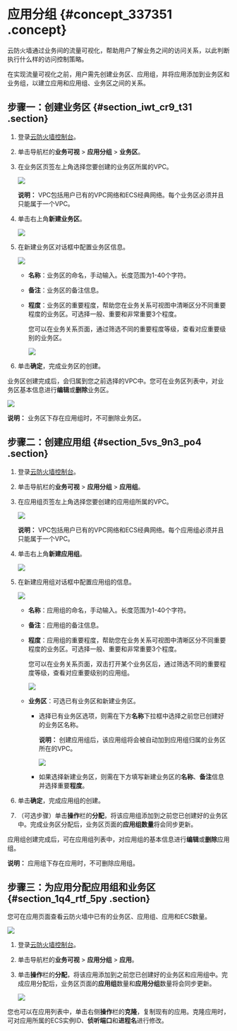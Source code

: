 # 应用分组 {#concept_337351 .concept}

云防火墙通过业务间的流量可视化，帮助用户了解业务之间的访问关系，以此判断执行什么样的访问控制策略。

在实现流量可视化之前，用户需先创建业务区、应用组，并将应用添加到业务区和业务组，以建立应用和应用组、业务区之间的关系。

## 步骤一：创建业务区 {#section_iwt_cr9_t31 .section}

1.  登录[云防火墙控制台](https://yundun.console.aliyun.com/?p=cfwnext#/overview)。
2.  单击导航栏的**业务可视** \> **应用分组** \> **业务区**。
3.  在业务区页签左上角选择您要创建的业务区所属的VPC。

    ![](http://static-aliyun-doc.oss-cn-hangzhou.aliyuncs.com/assets/img/275125/155919683248236_zh-CN.png)

    **说明：** VPC包括用户已有的VPC网络和ECS经典网络。每个业务区必须并且只能属于一个VPC。

4.  单击右上角**新建业务区**。

    ![](http://static-aliyun-doc.oss-cn-hangzhou.aliyuncs.com/assets/img/275125/155919683248190_zh-CN.png)

5.  在新建业务区对话框中配置业务区信息。

    ![](http://static-aliyun-doc.oss-cn-hangzhou.aliyuncs.com/assets/img/275125/155919683248191_zh-CN.png)

    -   **名称**：业务区的命名，手动输入。长度范围为1-40个字符。
    -   **备注**：业务区的备注信息。
    -   **程度**：业务区的重要程度，帮助您在业务关系可视图中清晰区分不同重要程度的业务区。可选择一般、重要和非常重要3个程度。

        您可以在业务关系页面，通过筛选不同的重要程度等级，查看对应重要级别的业务区。

        ![](http://static-aliyun-doc.oss-cn-hangzhou.aliyuncs.com/assets/img/275125/155919683248239_zh-CN.png)

6.  单击**确定**，完成业务区的创建。

业务区创建完成后，会归属到您之前选择的VPC中。您可在业务区列表中，对业务区基本信息进行**编辑**或**删除**业务区。

![](http://static-aliyun-doc.oss-cn-hangzhou.aliyuncs.com/assets/img/275125/155919683348192_zh-CN.png)

**说明：** 业务区下存在应用组时，不可删除业务区。

## 步骤二：创建应用组 {#section_5vs_9n3_po4 .section}

1.  登录[云防火墙控制台](https://yundun.console.aliyun.com/?p=cfwnext#/overview)。
2.  单击导航栏的**业务可视** \> **应用分组** \> **应用组**。
3.  在应用组页签左上角选择您要创建的应用组所属的VPC。

    ![](http://static-aliyun-doc.oss-cn-hangzhou.aliyuncs.com/assets/img/275125/155919683348237_zh-CN.png)

    **说明：** VPC包括用户已有的VPC网络和ECS经典网络。每个应用组必须并且只能属于一个VPC。

4.  单击右上角**新建应用组**。

    ![](http://static-aliyun-doc.oss-cn-hangzhou.aliyuncs.com/assets/img/275125/155919683348193_zh-CN.png)

5.  在新建应用组对话框中配置应用组的信息。

    ![](http://static-aliyun-doc.oss-cn-hangzhou.aliyuncs.com/assets/img/275125/155919683348194_zh-CN.png)

    -   **名称**：应用组的命名，手动输入。长度范围为1-40个字符。
    -   **备注**：应用组的备注信息。
    -   **程度**：应用组的重要程度，帮助您在业务关系可视图中清晰区分不同重要程度的业务区。可选择一般、重要和非常重要3个程度。

        您可以在业务关系页面，双击打开某个业务区后，通过筛选不同的重要程度等级，查看对应重要级别的应用组。

        ![](http://static-aliyun-doc.oss-cn-hangzhou.aliyuncs.com/assets/img/275125/155919683348251_zh-CN.png)

    -   **业务区**：可选已有业务区和新建业务区。
        -   选择已有业务区选项，则需在下方**名称**下拉框中选择之前您已创建好的业务区名称。

            **说明：** 创建应用组后，该应用组将会被自动加到应用组归属的业务区所在的VPC。

            ![](http://static-aliyun-doc.oss-cn-hangzhou.aliyuncs.com/assets/img/275125/155919683348249_zh-CN.png)

        -   如果选择新建业务区，则需在下方填写新建业务区的**名称**、**备注**信息并选择重要**程度**。
6.  单击**确定**，完成应用组的创建。
7.  （可选步骤）单击**操作**栏的**分配**，将该应用组添加到之前您已创建好的业务区中。完成业务区分配后，业务区页面的**应用组数量**将会同步更新。

应用组创建完成后，可在应用组列表中，对应用组的基本信息进行**编辑**或**删除**应用组。

**说明：** 应用组下存在应用时，不可删除应用组。

## 步骤三：为应用分配应用组和业务区 {#section_1q4_rtf_5py .section}

您可在应用页面查看云防火墙中已有的业务区、应用组、应用和ECS数量。

![](http://static-aliyun-doc.oss-cn-hangzhou.aliyuncs.com/assets/img/275125/155919683348198_zh-CN.png)

1.  登录[云防火墙控制台](https://yundun.console.aliyun.com/?p=cfwnext#/overview)。
2.  单击导航栏的**业务可视** \> **应用分组** \> **应用**。
3.  单击**操作**栏的**分配**，将该应用添加到之前您已创建好的业务区和应用组中。完成应用分配后，业务区页面的**应用组**数量和**应用分组**数量将会同步更新。

    ![](http://static-aliyun-doc.oss-cn-hangzhou.aliyuncs.com/assets/img/275125/155919683348196_zh-CN.png)


您也可以在应用列表中，单击右侧**操作**栏的**克隆**，复制现有的应用。克隆应用时，可对应用所属的ECS实例ID、**侦听端口**和**进程名**进行修改。

